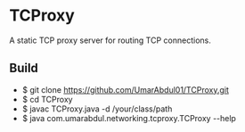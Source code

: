 # TCProxy
A static TCP proxy server for routing TCP connections.

## Build

* $ git clone https://github.com/UmarAbdul01/TCProxy.git
* $ cd TCProxy
* $ javac TCProxy.java -d /your/class/path
* $ java com.umarabdul.networking.tcproxy.TCProxy --help

